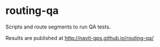 # routing-qa
Scripts and route segments to run QA tests.

Results are published at http://navit-gps.github.io/routing-qa/
